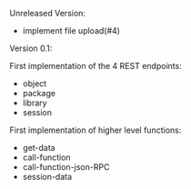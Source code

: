 Unreleased Version:

- implement file upload(#4)


Version 0.1:

First implementation of the 4 REST endpoints:

- object
- package
- library
- session
    
First implementation of higher level functions:

- get-data
- call-function
- call-function-json-RPC
- session-data
    
